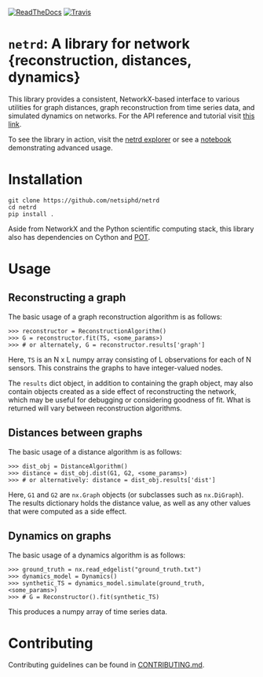 [![ReadTheDocs](https://img.shields.io/readthedocs/netrd.svg)](
    https://netrd.readthedocs.io)
[![Travis](https://img.shields.io/travis/netsiphd/netrd.svg)](
    https://travis-ci.org/netsiphd/netrd)

# `netrd`: A library for network {reconstruction, distances, dynamics}

This library provides a consistent, NetworkX-based interface to various
utilities for graph distances, graph reconstruction from time series data, and
simulated dynamics on networks. For the API reference and tutorial visit [this
link](https://netrd.readthedocs.io/en/latest/).

To see the library in action, visit the [netrd
explorer](https://netrdexplorer.herokuapp.com/) or see a
[notebook](www.google.com) demonstrating advanced usage.

# Installation

```
git clone https://github.com/netsiphd/netrd
cd netrd
pip install .
```

Aside from NetworkX and the Python scientific computing stack, this library also
has dependencies on Cython and [POT](https://github.com/rflamary/POT).

# Usage

## Reconstructing a graph

The basic usage of a graph reconstruction algorithm is as follows:

```
>>> reconstructor = ReconstructionAlgorithm()
>>> G = reconstructor.fit(TS, <some_params>)
>>> # or alternately, G = reconstructor.results['graph']
```

Here, `TS` is an N x L numpy array consisting of L
observations for each of N sensors. This constrains the graphs
to have integer-valued nodes.

The `results` dict object, in addition to containing the graph
object, may also contain objects created as a side effect of
reconstructing the network, which may be useful for debugging or
considering goodness of fit. What is returned will vary between
reconstruction algorithms.

## Distances between graphs

The basic usage of a distance algorithm is as follows:

```
>>> dist_obj = DistanceAlgorithm()
>>> distance = dist_obj.dist(G1, G2, <some_params>)
>>> # or alternatively: distance = dist_obj.results['dist']
```

Here, `G1` and `G2` are `nx.Graph` objects (or subclasses such as
`nx.DiGraph`). The results dictionary holds the distance value, as
well as any other values that were computed as a side effect.

## Dynamics on graphs

The basic usage of a dynamics algorithm is as follows:

```
>>> ground_truth = nx.read_edgelist("ground_truth.txt")
>>> dynamics_model = Dynamics()
>>> synthetic_TS = dynamics_model.simulate(ground_truth, <some_params>)
>>> # G = Reconstructor().fit(synthetic_TS)
```

This produces a numpy array of time series data.


# Contributing

Contributing guidelines can be found in [CONTRIBUTING.md](CONTRIBUTING.md).
